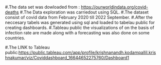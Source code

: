 #.The data set was dowloaded from : https://ourworldindata.org/covid-deaths
#.The Data exploration was carriedout using SQL. 
#.The dataset consist of covid data from February 2020 till 2022 September.
#.After the neccesary tabels was generated using sql and loaded to tabelau public for creating dashboards.
#.Tableau public the visualizations of on the basis of infection rate are made along with a forecasting was also done on some countries.

#.The LINK to Tableau public:https://public.tableau.com/app/profile/krishnanandh.kodampallil.krishnakumar/viz/Coviddashboard_16644652275760/Dashboard1

